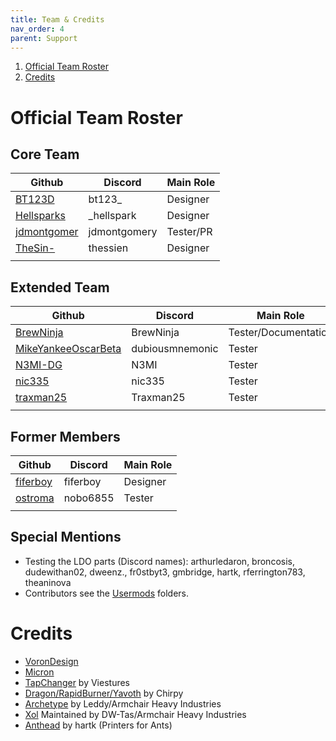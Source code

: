```yaml
---
title: Team & Credits
nav_order: 4
parent: Support
---
```

<!-- Use the page layout at TOC.md:  https://github.com/sdylewski/StealthChanger/blob/main/docs/TOC.md -->


1. [Official Team Roster](#official-team-roster)
2. [Credits](#credits)

# Official Team Roster

## Core Team

| Github   	| Discord    	| Main Role     |
|---------	|---------	|---------      |
| [BT123D](https://github.com/bt123d/) | bt123_ | Designer |
| [Hellsparks](https://github.com/Hellsparks/) | _hellspark | Designer |
| [jdmontgomer](https://github.com/jdmontgomer/) | jdmontgomery | Tester/PR |
| [TheSin-](https://github.com/thesin-/) | thessien | Designer |
| | | |

## Extended Team

| Github   	| Discord    	| Main Role     |
|---------	|---------	|---------      |
| [BrewNinja](https://github.com/BrewNinja/) | BrewNinja | Tester/Documentation |
| [MikeYankeeOscarBeta](https://github.com/MikeYankeeOscarBeta/) | dubiousmnemonic | Tester |
| [N3MI-DG](https://github.com/N3MI-DG/) | N3MI | Tester |
| [nic335](https://github.com/nic335/) | nic335 | Tester |
| [traxman25](https://github.com/traxman25/) | Traxman25 | Tester |
| | | |

## Former Members

| Github   	| Discord    	| Main Role     |
|---------	|---------	|---------      |
| [fiferboy](https://github.com/fiferboy/) | fiferboy | Designer |
| [ostroma](https://github.com/ostroma/) | nobo6855 | Tester |
| | | |

## Special Mentions

* Testing the LDO parts (Discord names): arthurledaron, broncosis, dudewithan02, dweenz., fr0stbyt3, gmbridge, hartk, rferrington783, theaninova
* Contributors see the [Usermods](https://github.com/DraftShift/StealthChanger/tree/main/UserMods) folders.


# Credits

* [VoronDesign](https://github.com/VoronDesign)
* [Micron](https://github.com/PrintersForAnts/Micron)
* [TapChanger](https://github.com/viesturz/tapchanger) by Viestures
* [Dragon/RapidBurner/Yavoth](https://github.com/chirpy2605/voron/tree/main/V0/Dragon_Burner) by Chirpy
* [Archetype](https://github.com/Armchair-Heavy-Industries/Archetype/tree/main) by Leddy/Armchair Heavy Industries
* [Xol](https://github.com/Armchair-Heavy-Industries/Xol-Toolhead) Maintained by DW-Tas/Armchair Heavy Industries
* [Anthead](https://github.com/PrintersForAnts/AntHead) by hartk (Printers for Ants)
